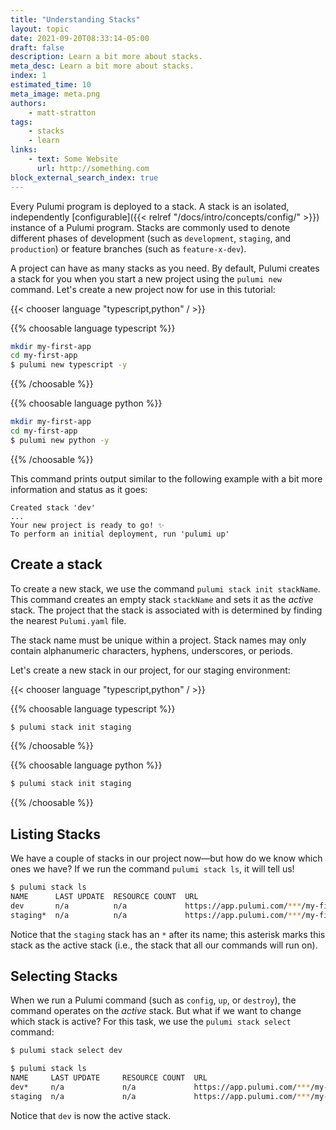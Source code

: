 ```yaml
---
title: "Understanding Stacks"
layout: topic
date: 2021-09-20T08:33:14-05:00
draft: false
description: Learn a bit more about stacks.
meta_desc: Learn a bit more about stacks.
index: 1
estimated_time: 10
meta_image: meta.png
authors:
    - matt-stratton
tags:
    - stacks
    - learn
links:
    - text: Some Website
      url: http://something.com
block_external_search_index: true
---
```


Every Pulumi program is deployed to a stack. A stack is an isolated,
independently [configurable]({{< relref "/docs/intro/concepts/config/" >}})
instance of a Pulumi program. Stacks are commonly used to denote different
phases of development (such as `development`, `staging`, and `production`) or
feature branches (such as `feature-x-dev`).

A project can have as many stacks as you need. By default, Pulumi creates a
stack for you when you start a new project using the `pulumi new` command.
Let's create a new project now for use in this tutorial:

{{< chooser language "typescript,python" / >}}

{{% choosable language typescript %}}

```bash
mkdir my-first-app
cd my-first-app
$ pulumi new typescript -y
```

{{% /choosable %}}

{{% choosable language python %}}

```bash
mkdir my-first-app
cd my-first-app
$ pulumi new python -y
```

{{% /choosable %}}

<!-- {{% choosable language go %}}

```bash
mkdir my-first-app
cd my-first-app
$ pulumi new go -y
```

{{% /choosable %}}

{{% choosable language csharp %}}

```bash
mkdir my-first-app
cd my-first-app
$ pulumi new csharp -y
```

{{% /choosable %}} -->

This command prints output similar to the following example with a bit more
information and status as it goes:

```
Created stack 'dev'
...
Your new project is ready to go! ✨
To perform an initial deployment, run 'pulumi up'
```
## Create a stack

To create a new stack, we use the command `pulumi stack init stackName`. This
command creates an empty stack `stackName` and sets it as the _active_ stack.
The project that the stack is associated with is determined by finding the
nearest `Pulumi.yaml` file.

The stack name must be unique within a project. Stack names may only contain
alphanumeric characters, hyphens, underscores, or periods.

Let's create a new stack in our project, for our staging environment:

{{< chooser language "typescript,python" / >}}

{{% choosable language typescript %}}

```bash
$ pulumi stack init staging
```

{{% /choosable %}}

{{% choosable language python %}}

```bash
$ pulumi stack init staging
```

{{% /choosable %}}

<!-- {{% choosable language go %}}

```bash
$ pulumi stack init staging
```

{{% /choosable %}}

{{% choosable language csharp %}}

```bash
$ pulumi stack init staging
```

{{% /choosable %}} -->

## Listing Stacks
We have a couple of stacks in our project now&mdash;but how do we know which
ones we have? If we run the command `pulumi stack ls`, it will tell us!

```bash
$ pulumi stack ls
NAME      LAST UPDATE  RESOURCE COUNT  URL
dev       n/a          n/a             https://app.pulumi.com/***/my-first-app/dev
staging*  n/a          n/a             https://app.pulumi.com/***/my-first-app/staging
```
Notice that the `staging` stack has an `*` after its name; this asterisk marks
this stack as the active stack (i.e., the stack that all our commands will run
on).

## Selecting Stacks

When we run a Pulumi command (such as `config`, `up`, or `destroy`), the command
operates on the *active* stack. But what if we want to change which stack is
active? For this task, we use the `pulumi stack select` command:

```bash
$ pulumi stack select dev

$ pulumi stack ls
NAME     LAST UPDATE     RESOURCE COUNT  URL
dev*     n/a             n/a             https://app.pulumi.com/***/my-first-app/dev
staging  n/a             n/a             https://app.pulumi.com/***/my-first-app/staging
```

Notice that `dev` is now the active stack.
